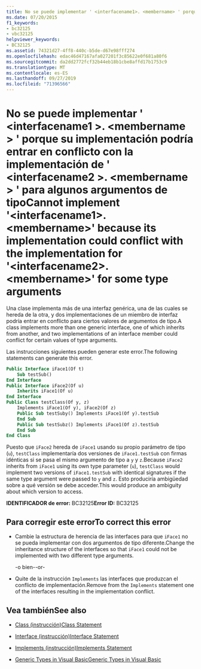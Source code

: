 ```yaml
---
title: No se puede implementar ' <interfacename1>. <membername> ' porque su implementación podría entrar en conflicto con la implementación de ' <interfacename2>. <membername> ' para algunos argumentos de tipo
ms.date: 07/20/2015
f1_keywords:
- bc32125
- vbc32125
helpviewer_keywords:
- BC32125
ms.assetid: 74321d27-4ff8-440c-b5de-d67e98fff274
ms.openlocfilehash: edac46d47167afa027201f3c85622e0f681a80f6
ms.sourcegitcommit: da2dd2772fcf32b44eb18b1cbe8affd17b1753c9
ms.translationtype: MT
ms.contentlocale: es-ES
ms.lasthandoff: 09/27/2019
ms.locfileid: "71396566"
---
```

# <a name="cannot-implement-interfacename1membername-because-its-implementation-could-conflict-with-the-implementation-for-interfacename2membername-for-some-type-arguments"></a><span data-ttu-id="324af-102">No se puede implementar ' \<interfacename1 >. \<membername > ' porque su implementación podría entrar en conflicto con la implementación de ' \<interfacename2 >. \<membername > ' para algunos argumentos de tipo</span><span class="sxs-lookup"><span data-stu-id="324af-102">Cannot implement '\<interfacename1>.\<membername>' because its implementation could conflict with the implementation for '\<interfacename2>.\<membername>' for some type arguments</span></span>
<span data-ttu-id="324af-103">Una clase implementa más de una interfaz genérica, una de las cuales se hereda de la otra, y dos implementaciones de un miembro de interfaz podría entrar en conflicto para ciertos valores de argumentos de tipo.</span><span class="sxs-lookup"><span data-stu-id="324af-103">A class implements more than one generic interface, one of which inherits from another, and two implementations of an interface member could conflict for certain values of type arguments.</span></span>  
  
 <span data-ttu-id="324af-104">Las instrucciones siguientes pueden generar este error.</span><span class="sxs-lookup"><span data-stu-id="324af-104">The following statements can generate this error.</span></span>  
  
```vb  
Public Interface iFace1(Of t)  
    Sub testSub()  
End Interface  
Public Interface iFace2(Of u)  
    Inherits iFace1(Of u)  
End Interface  
Public Class testClass(Of y, z)  
    Implements iFace1(Of y), iFace2(Of z)  
    Public Sub testSuby() Implements iFace1(Of y).testSub  
    End Sub  
    Public Sub testSubz() Implements iFace1(Of z).testSub  
    End Sub  
End Class  
```  
  
 <span data-ttu-id="324af-105">Puesto que `iFace2` hereda de `iFace1` usando su propio parámetro de tipo (`u`), `testClass` implementaría dos versiones de `iFace1.testSub` con firmas idénticas si se pasa el mismo argumento de tipo a `y` y `z`.</span><span class="sxs-lookup"><span data-stu-id="324af-105">Because `iFace2` inherits from `iFace1` using its own type parameter (`u`), `testClass` would implement two versions of `iFace1.testSub` with identical signatures if the same type argument were passed to `y` and `z`.</span></span> <span data-ttu-id="324af-106">Esto produciría ambigüedad sobre a qué versión se debe acceder.</span><span class="sxs-lookup"><span data-stu-id="324af-106">This would produce an ambiguity about which version to access.</span></span>  
  
 <span data-ttu-id="324af-107">**IDENTIFICADOR de error:** BC32125</span><span class="sxs-lookup"><span data-stu-id="324af-107">**Error ID:** BC32125</span></span>  
  
## <a name="to-correct-this-error"></a><span data-ttu-id="324af-108">Para corregir este error</span><span class="sxs-lookup"><span data-stu-id="324af-108">To correct this error</span></span>  
  
- <span data-ttu-id="324af-109">Cambie la estructura de herencia de las interfaces para que `iFace1` no se pueda implementar con dos argumentos de tipo diferente.</span><span class="sxs-lookup"><span data-stu-id="324af-109">Change the inheritance structure of the interfaces so that `iFace1` could not be implemented with two different type arguments.</span></span>  
  
     <span data-ttu-id="324af-110">-o bien-</span><span class="sxs-lookup"><span data-stu-id="324af-110">-or-</span></span>  
  
- <span data-ttu-id="324af-111">Quite de la instrucción `Implements` las interfaces que produzcan el conflicto de implementación.</span><span class="sxs-lookup"><span data-stu-id="324af-111">Remove from the `Implements` statement one of the interfaces resulting in the implementation conflict.</span></span>  
  
## <a name="see-also"></a><span data-ttu-id="324af-112">Vea también</span><span class="sxs-lookup"><span data-stu-id="324af-112">See also</span></span>

- [<span data-ttu-id="324af-113">Class (instrucción)</span><span class="sxs-lookup"><span data-stu-id="324af-113">Class Statement</span></span>](../../visual-basic/language-reference/statements/class-statement.md)
- [<span data-ttu-id="324af-114">Interface (instrucción)</span><span class="sxs-lookup"><span data-stu-id="324af-114">Interface Statement</span></span>](../../visual-basic/language-reference/statements/interface-statement.md)
- [<span data-ttu-id="324af-115">Implements (instrucción)</span><span class="sxs-lookup"><span data-stu-id="324af-115">Implements Statement</span></span>](../../visual-basic/language-reference/statements/implements-statement.md)

- [<span data-ttu-id="324af-116">Generic Types in Visual Basic</span><span class="sxs-lookup"><span data-stu-id="324af-116">Generic Types in Visual Basic</span></span>](../../visual-basic/programming-guide/language-features/data-types/generic-types.md)
